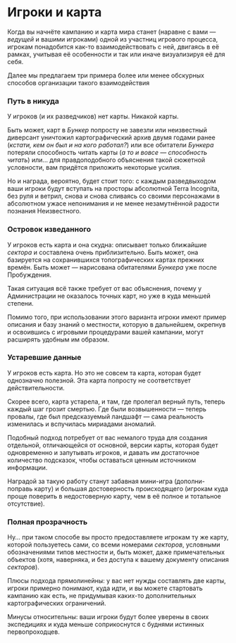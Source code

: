 # Игроки и карта
Когда вы начнёте кампанию и карта мира станет (наравне с вами — *ведущей* и вашими игроками) одной из участниц игрового процесса, игрокам понадобится как-то взаимодействовать с ней, двигаясь в её рамках, учитывая её особенности и так или иначе визуализируя её для себя.

Далее мы предлагаем три примера более или менее обскурных способов организации такого взаимодействия

### Путь в никуда
У игроков (и их разведчиков) нет карты. Никакой карты.

Быть может, карт в *Бункер* попросту не завезли или неизвестный диверсант уничтожил картографический архив двумя годами ранее (*кстати, кем он был и на кого работал?*) или все обитатели *Бункера* потеряли способность читать карты (*а то и вовсе — способность читать*) или… для правдоподобного объяснения такой сюжетной условности, вам придётся приложить некоторые усилия.

Но и награда, вероятно, будет стоит того: с каждым разведвыходом ваши игроки будут вступать на просторы абсолютной Terra Incognita, без руля и ветрил, снова и снова сливаясь со своими персонажами в абсолютном ужасе непонимания и не менее незамутнённой радости познания Неизвестного.

### Островок изведанного
У игроков есть карта и она скудна: описывает только ближайшие *сектора* и составлена очень приблизительно. Быть может, она базируется на сохранившихся топографических картах прежних времён. Быть может — нарисована обитателями *Бункера* уже после Пробуждения.

Такая ситуация всё также требует от вас объяснения, почему у Администрации не оказалось точных карт, но уже в куда меньшей степени.

Помимо того, при использовании этого варианта игроки имеют пример описания и базу знаний о местности, которую в дальнейшем, окрепнув и освоившись с игровыми процедурами вашей кампании, могут расширять удобным им образом.

### Устаревшие данные
У игроков есть карта. Но это не совсем та карта, которая будет однозначно полезной. Эта карта попросту не соответствует действительности.

Скорее всего, карта устарела, и там, где пролегал верный путь, теперь каждый шаг грозит смертью. Где были возвышенности — теперь провалы, где был предсказуемый ландшафт — сама реальность изменилась и вспучилась мириадами аномалий.

Подобный подход потребует от вас немалого труда для создания отдельной, отличающейся от основной, версии карты, которая будет одновременно и запутывать игроков, и давать им достаточное количество подсказок, чтобы оставаться ценным источником информации.

Наградой за такую работу станут забавная мини-игра (дополни-поправь карту) и большая достоверность происходящего (игрокам куда проще поверить в недостоверную карту, чем в её полное и тотальное отсутствие).

### Полная прозрачность
Ну… при таком способе вы просто предоставляете игрокам ту же карту, которой пользуетесь сами, со всеми номерами *секторов*, условными обозначениями типов местности и, быть может, даже примечательных объектов (хотя, наверняка, и без доступа к вашему документу описания *секторов*).

Плюсы подхода прямолинейны: у вас нет нужды составлять две карты, игроки примерно понимают, куда идти, и вы можете стартовать кампанию как есть, не придумывая каких-то дополнительных картографических ограничений.

Минусы относительны: ваши игроки будут более уверены в своих экспедициях и куда меньше соприкоснутся с буднями истинных первопроходцев.
